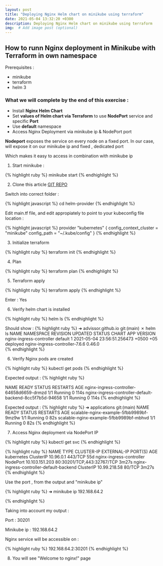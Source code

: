 ```yaml
---
layout: post
title: "Deploying Nginx Helm chart on minikube using terraform"
date: 2021-05-04 13:32:20 +0300
description: Deploying Nginx Helm chart on minikube using terraform
img:  # Add image post (optional)
---
```


##  How to  runn Nginx deployment in Minikube with Terraform in own namespace

Prerequisites : 

- minikube
- terraform 
- helm 3

### What we will complete by the end of this exercise : 
 
- Install **Nginx Helm Chart**
- Set **values of Helm chart via Terraform** to use **NodePort** service and specific **Port**
- Use **default** namespace
- Access Nginx Deployment via minikube ip & NodePort port

**Nodeport** exposes the service on every node on a fixed port. 
In our case, will expose it on our minikube ip and fixed , dedicated port

Which makes it easy to access in combination with minikube ip

1) Start minikube : 

{% highlight ruby %}
minikube start
{% endhighlight %}

2) Clone this article [GIT REPO](https://github.com/advissor/terraform-minikube-helm-istio) 

Switch into correct folder : 

{% highlight javascript %}
cd helm-provider
{% endhighlight %}

Edit main.tf file, and edit appropiately to point to your kubeconfig file location :

{% highlight javascript %}
provider "kubernetes" {
  config_context_cluster   = "minikube"
  config_path = "~/.kube/config"
}
{% endhighlight %}


3) Initialize terraform 

{% highlight ruby %}
terraform init
{% endhighlight %}


4) Plan 

{% highlight ruby %}
terraform plan
{% endhighlight %}


5) Terraform apply 

{% highlight ruby %}
terraform apply
{% endhighlight %}

Enter : Yes

6) Verify helm chart is installed

{% highlight ruby %}
helm ls
{% endhighlight %}


Should show : 
{% highlight ruby %}
➜  advissor.github.io git:(main) ✗ helm ls
NAME                    	NAMESPACE	REVISION	UPDATED                             	STATUS  	CHART                         	APP VERSION
nginx-ingress-controller	default  	1       	2021-05-04 23:56:51.256473 +0500 +05	deployed	nginx-ingress-controller-7.6.6	0.46.0     
{% endhighlight %}

6) Verify Nginx pods are created

{% highlight ruby %}
kubectl get pods
{% endhighlight %}

Expected output :
{% highlight ruby %}

NAME                                                       READY   STATUS    RESTARTS   AGE
nginx-ingress-controller-64658d6659-drmzd                  1/1     Running   0          114s
nginx-ingress-controller-default-backend-8cc5f7b5d-94658   1/1     Running   0          114s
{% endhighlight %}

Expected output : 
{% highlight ruby %}
➜  applications git:(main) 
NAME                                      READY   STATUS    RESTARTS   AGE
scalable-nginx-example-5fbb9989bf-9mz9w   1/1     Running   0          82s
scalable-nginx-example-5fbb9989bf-mbhvd   1/1     Running   0          82s
{% endhighlight %}

7) Access Nginx deployment via NodePort IP

{% highlight ruby %}
kubectl get svc
{% endhighlight %}

{% highlight ruby %}
NAME            TYPE       CLUSTER-IP     EXTERNAL-IP   PORT(S)        AGE
kubernetes                                 ClusterIP   10.96.0.1        <none>        443/TCP                      55d
nginx-ingress-controller                   NodePort    10.103.151.203   <none>        80:30201/TCP,443:32767/TCP   3m27s
nginx-ingress-controller-default-backend   ClusterIP   10.99.218.58     <none>        80/TCP                       3m27s
{% endhighlight %}

Use the port , from the output and "minikube ip"

{% highlight ruby %}
➜ minikube ip
192.168.64.2

{% endhighlight %}


Taking into account my output : 

Port : 30201

Minikube ip : 192.168.64.2

Nginx service will be accessible on : 

{% highlight ruby %}
192.168.64.2:30201
{% endhighlight %}

8) You will see "Welcome to nginx!" page